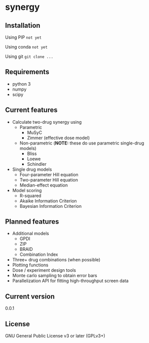 # synergy

## Installation

Using PIP
`not yet`

Using conda
`not yet`

Using git
`git clone ...`

## Requirements
* python 3
* numpy
* scipy

## Current features
* Calculate two-drug synergy using
  * Parametric
    * MuSyC
    * Zimmer (effective dose model)
  * Non-parametric (**NOTE:** these do use parametric single-drug models)
    * Bliss
    * Loewe
    * Schindler
* Single drug models
  * Four-parameter Hill equation
  * Two-parameter Hill equation
  * Median-effect equation
* Model scoring
  * R-squared
  * Akaike Information Criterion
  * Bayesian Information Criterion

## Planned features
* Additional models
  * GPDI
  * ZIP
  * BRAID
  * Combination Index
* Three+ drug combinations (when possible)
* Plotting functions
* Dose / experiment design tools
* Monte carlo sampling to obtain error bars
* Parallelization API for fitting high-throughput screen data

## Current version
0.0.1

## License
GNU General Public License v3 or later (GPLv3+)
